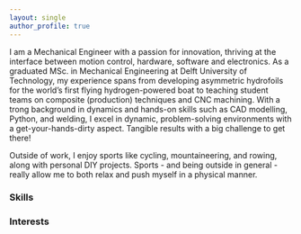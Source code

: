 ```yaml
---
layout: single
author_profile: true
---
```


I am a Mechanical Engineer with a passion for innovation, thriving at the interface between motion control, hardware, software and electronics. As a graduated MSc. in Mechanical Engineering at Delft University of Technology, my experience spans from developing asymmetric hydrofoils for the world’s first flying hydrogen-powered boat to teaching student teams on composite (production) techniques and CNC machining. With a trong background in dynamics and hands-on skills such as CAD modelling, Python, and welding, I excel in dynamic, problem-solving environments with a get-your-hands-dirty aspect. Tangible results with a big challenge to get there!

Outside of work, I enjoy sports like cycling, mountaineering, and rowing, along with personal DIY projects. Sports - and being outside in general - really allow me to both relax and push myself in a physical manner.

### Skills

### Interests